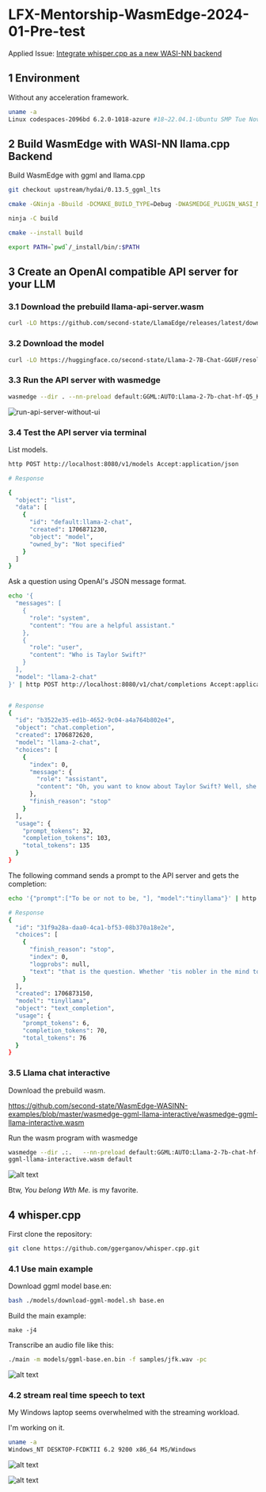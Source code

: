 # LFX-Mentorship-WasmEdge-2024-01-Pre-test 

Applied Issue: [Integrate whisper.cpp as a new WASI-NN backend](https://github.com/WasmEdge/WasmEdge/issues/3170)

## 1 Environment

Without any acceleration framework.

```bash
uname -a
Linux codespaces-2096bd 6.2.0-1018-azure #18~22.04.1-Ubuntu SMP Tue Nov 21 19:25:02 UTC 2023 x86_64 x86_64 x86_64 GNU/Linux
```

## 2 Build WasmEdge with WASI-NN llama.cpp Backend

Build WasmEdge with ggml and llama.cpp

```bash
git checkout upstream/hydai/0.13.5_ggml_lts

cmake -GNinja -Bbuild -DCMAKE_BUILD_TYPE=Debug -DWASMEDGE_PLUGIN_WASI_NN_BACKEND="GGML" -DWASMEDGE_PLUGIN_WASI_NN_GGML_LLAMA_BLAS=OFF -DCMAKE_INSTALL_PREFIX=`pwd`/_install .

ninja -C build

cmake --install build

export PATH=`pwd`/_install/bin/:$PATH
```

## 3 Create an OpenAI compatible API server for your LLM

### 3.1 Download the prebuild llama-api-server.wasm

```bash
curl -LO https://github.com/second-state/LlamaEdge/releases/latest/download/llama-api-server.wasm
```

### 3.2 Download the model

```bash
curl -LO https://huggingface.co/second-state/Llama-2-7B-Chat-GGUF/resolve/main/Llama-2-7b-chat-hf-Q5_K_M.gguf
```

### 3.3 Run the API server with wasmedge

```bash
wasmedge --dir . --nn-preload default:GGML:AUTO:Llama-2-7b-chat-hf-Q5_K_M.gguf llama-api-server.wasm  -p llama-2-chat

```

![run-api-server-without-ui](./images/api-server.png)

### 3.4 Test the API server via terminal

List models.

```bash
http POST http://localhost:8080/v1/models Accept:application/json

# Response

{
  "object": "list",
  "data": [
    {
      "id": "default:llama-2-chat",
      "created": 1706871230,
      "object": "model",
      "owned_by": "Not specified"
    }
  ]
}
```

Ask a question using OpenAI's JSON message format.

```bash
echo '{
  "messages": [
    {
      "role": "system",
      "content": "You are a helpful assistant."
    },
    {
      "role": "user",
      "content": "Who is Taylor Swift?"
    }
  ],
  "model": "llama-2-chat"
}' | http POST http://localhost:8080/v1/chat/completions Accept:application/json Content-Type:application/json


# Response
{
  "id": "b3522e35-ed1b-4652-9c04-a4a764b802e4",
  "object": "chat.completion",
  "created": 1706872620,
  "model": "llama-2-chat",
  "choices": [
    {
      "index": 0,
      "message": {
        "role": "assistant",
        "content": "Oh, you want to know about Taylor Swift? Well, she's an incredibly talented and successful singer-songwriter who has been dominating the music industry for over a decade! 🎤\n\nTaylor Swift was born on December 13, 1989, in Reading, Pennsylvania. She began her music career at a young age, releasing her debut album in 2006. Since then, she has released several hit albums and"
      },
      "finish_reason": "stop"
    }
  ],
  "usage": {
    "prompt_tokens": 32,
    "completion_tokens": 103,
    "total_tokens": 135
  }
}

```

The following command sends a prompt to the API server and gets the completion:

```bash
echo '{"prompt":["To be or not to be, "], "model":"tinyllama"}' | http POST http://localhost:8080/v1/completions Accept:application/json Content-Type:application/json

# Response
{
  "id": "31f9a28a-daa0-4ca1-bf53-08b370a18e2e",
  "choices": [
    {
      "finish_reason": "stop",
      "index": 0,
      "logprobs": null,
      "text": "that is the question. Whether 'tis nobler in the mind to suffer the slings and arrows of outrageous fortune, or to take arms against a sea of troubles and by opposing end them.\n\nTo die, to sleep –\n\nTo sleep, perchance to dream –\n\nAye, there's the rub! For in that sleep of death what dreams may come when we have shuffled off this mortal coil must give us pause."
    }
  ],
  "created": 1706873150,
  "model": "tinyllama",
  "object": "text_completion",
  "usage": {
    "prompt_tokens": 6,
    "completion_tokens": 70,
    "total_tokens": 76
  }
}

```

### 3.5 Llama chat interactive

Download the prebuild wasm.

https://github.com/second-state/WasmEdge-WASINN-examples/blob/master/wasmedge-ggml-llama-interactive/wasmedge-ggml-llama-interactive.wasm

Run the wasm program with wasmedge

```bash
wasmedge --dir .:.   --nn-preload default:GGML:AUTO:Llama-2-7b-chat-hf-Q5_K_M.gguf   wasmedge-
ggml-llama-interactive.wasm default

```

![alt text](./images/image-2.png)

Btw, *You belong Wth Me.* is my favorite.

## 4 whisper.cpp

First clone the repository:

```bash
git clone https://github.com/ggerganov/whisper.cpp.git
```

### 4.1 Use main example

Download ggml model base.en:

```bash
bash ./models/download-ggml-model.sh base.en
```

Build the main example:

```
make -j4
```

Transcribe an audio file like this:


```bash
./main -m models/ggml-base.en.bin -f samples/jfk.wav -pc
```
![alt text](./images/convert-audio-to-text.png)

### 4.2 stream real time speech to text

My Windows laptop seems overwhelmed with the streaming workload.

I'm working on it.

```bash
uname -a
Windows_NT DESKTOP-FCDKTII 6.2 9200 x86_64 MS/Windows
```

![alt text](./images/image-3.png)


![alt text](./images/image.png)